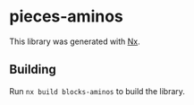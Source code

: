 # pieces-aminos

This library was generated with [Nx](https://nx.dev).

## Building

Run `nx build blocks-aminos` to build the library.
